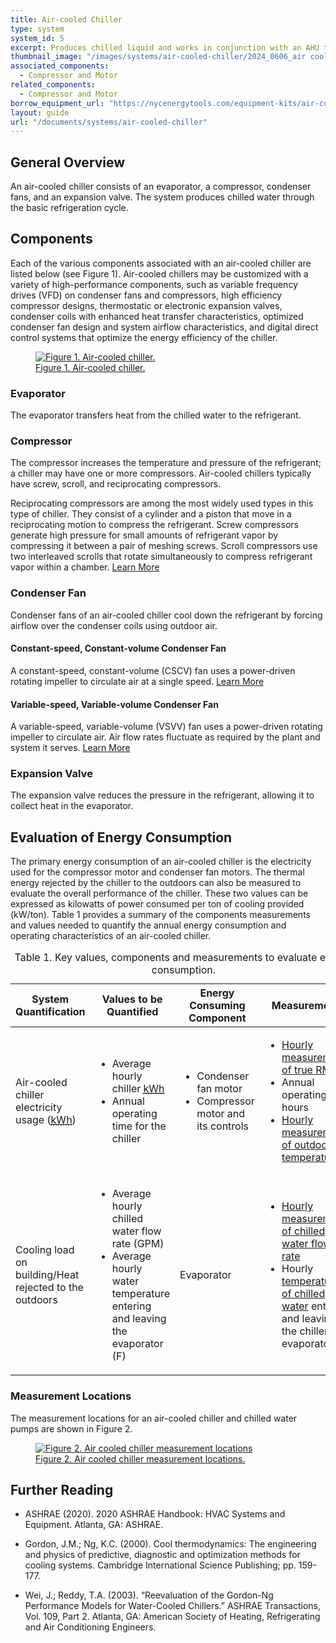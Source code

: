 ```yaml
---
title: Air-cooled Chiller 
type: system
system_id: 5
excerpt: Produces chilled liquid and works in conjunction with an AHU to provide cooling. The condenser rejects heat absorbed by the refrigerant directly to the outdoor air.
thumbnail_image: "/images/systems/air-cooled-chiller/2024_0606_air cooled chiller system_thumbnail_RESIZED-01.jpg"
associated_components:
  - Compressor and Motor
related_components:
  - Compressor and Motor
borrow_equipment_url: "https://nycenergytools.com/equipment-kits/air-cooled-chiller-meausement-kit/"
layout: guide
url: "/documents/systems/air-cooled-chiller"
---
```


## General Overview

An air-cooled chiller consists of an evaporator, a compressor, condenser fans, and an expansion valve. The system produces chilled water through the basic refrigeration cycle.

## Components

Each of the various components associated with an air-cooled chiller are listed below (see Figure 1). Air-cooled chillers may be customized with a variety of high-performance components, such as variable frequency drives (VFD) on condenser fans and compressors, high efficiency compressor designs, thermostatic or electronic expansion valves, condenser coils with enhanced heat transfer characteristics, optimized condenser fan design and system airflow characteristics, and digital direct control systems that optimize the energy efficiency of the chiller.

<a href="/images/systems/air-cooled-chiller/2024_0423_ACC system_figure 1 updated.jpg">
<figure class="figure">
  <img src="/images/systems/air-cooled-chiller/2024_0423_ACC system_figure 1 updated.jpg" class="figure-img img-fluid rounded" alt="Figure 1. Air-cooled chiller.">
  <figcaption class="figure-caption text-left">Figure 1. Air-cooled chiller.</figcaption>
</figure>
</a>

### Evaporator

The evaporator transfers heat from the chilled water to the refrigerant.

### Compressor

The compressor increases the temperature and pressure of the refrigerant; a chiller may have one or more compressors. Air-cooled chillers typically have screw, scroll, and reciprocating compressors.  

Reciprocating compressors are among the most widely used types in this type of chiller. They consist of a cylinder and a piston that move in a reciprocating motion to compress the refrigerant. Screw compressors generate high pressure for small amounts of refrigerant vapor by compressing it between a pair of meshing screws. Scroll compressors use two interleaved scrolls that rotate simultaneously to compress refrigerant vapor within a chamber.
<a class="continue" href="/documents/components/compressor-and-motor" aria-label="Learn more about this component"><span>Learn More</span><i class="fa fa-arrow-right"></i></a>  

### Condenser Fan

Condenser fans of an air-cooled chiller cool down the refrigerant by forcing airflow over the condenser coils using outdoor air.

#### Constant-speed, Constant-volume Condenser Fan

A constant-speed, constant-volume (CSCV) fan uses a power-driven rotating impeller to circulate air at a single speed. 
<a class="continue" href="/documents/components/constant-speed-constant-volume-fan-and-motor" aria-label="Learn more about this component"><span>Learn More</span><i class="fa fa-arrow-right"></i></a>

#### Variable-speed, Variable-volume Condenser Fan

A variable-speed, variable-volume (VSVV) fan uses a power-driven rotating impeller to circulate air. Air flow rates fluctuate as required by the plant and system it serves. 
<a class="continue" href="/documents/components/variable-speed-variable-volume-fan-and-motor" aria-label="Learn more about this component"><span>Learn More</span><i class="fa fa-arrow-right"></i></a> 

### Expansion Valve

The expansion valve reduces the pressure in the refrigerant, allowing it to collect heat in the evaporator.

## Evaluation of Energy Consumption

The primary energy consumption of an air-cooled chiller is the electricity used for the compressor motor and condenser fan motors. The thermal energy rejected by the chiller to the outdoors can also be measured to evaluate the overall performance of the chiller. These two values can be expressed as kilowatts of power consumed per ton of cooling provided (kW/ton). Table 1  provides a summary of the components measurements and values needed to quantify the annual energy consumption and operating characteristics of an air-cooled chiller.

<div class="table-wrapper">
<table>
    <caption>Table 1. Key values, components and measurements to evaluate energy consumption.</caption>
    <thead>
        <tr>
            <th>
                System Quantification
            </th>
            <th>
                Values to be Quantified
            </th>
            <th>
                Energy Consuming Component
            </th>
            <th>
                Measurements
            </th>
        </tr>
    <tbody>
        <tr>
            <td>
                Air-cooled chiller electricity usage (<a class="glossary-link" href="/glossary#kwh"><abbr title="Kilowatt Hour">kWh</abbr></a>)
            </td>
            <td>
                <ul>
                    <li>Average hourly chiller <a class="glossary-link" href="/glossary#kwh"><abbr title="Kilowatt Hour">kWh</abbr></a></li> 
                    <li>Annual operating time for the chiller</li>
                </ul>
            </td>
            <td>
                <ul>
                    <li>Condenser fan motor</li> 
                    <li>Compressor motor and its controls</li>
                </ul>
            </td>
            <td>
                <ul>
                    <li><a href="/documents/measurement-technique/electrical-spot-measurement">Hourly  measurements of true RMS</a></li>
                    <li>Annual operating hours</li> 
                    <li><a href="/documents/measurement-technique/outside-air-temperature">Hourly measurement of outdoor air temperature</a></li>
                </ul>
            </td>
        </tr>
        <tr>
            <td>
                Cooling load on building/Heat rejected to the outdoors
            </td>
            <td>
                <ul>
                    <li>Average hourly chilled water flow rate (GPM)</li>
                    <li>Average hourly water temperature entering and leaving the evaporator (F)</li>
                </ul>
            </td>
            <td>
                Evaporator
            </td>
            <td>
                <ul>
                    <li><a href="/documents/measurement-technique/water-flow-rate">Hourly measurement of chilled water flow rate</a></li>
                    <li>Hourly <a href="/documents/measurement-technique/pipe-surface-water-temperature">temperature of chilled water</a> entering and leaving the chiller evaporator</li>
                </ul>
            </td>
        </tr>
    </tbody>
</table> 
</div>

### Measurement Locations

The measurement locations for an air-cooled chiller and chilled water pumps are shown in Figure 2. 

<a href="/images/systems/air-cooled-chiller/2024_0502_ACC system_figure 2 updated.jpg">
<figure class="figure">
  <img src="/images/systems/air-cooled-chiller/2024_0502_ACC system_figure 2 updated.jpg" class="figure-img img-fluid rounded" alt="Figure 2. Air cooled chiller measurement locations">
  <figcaption class="figure-caption text-left">Figure 2. Air cooled chiller measurement locations.</figcaption>
</figure>
</a>

## Further Reading

- ASHRAE (2020). 2020 ASHRAE Handbook: HVAC Systems and Equipment. Atlanta, GA: ASHRAE.

- Gordon, J.M.; Ng, K.C. (2000). Cool thermodynamics: The engineering and physics of predictive, diagnostic and optimization methods for cooling systems. Cambridge International Science Publishing; pp. 159-177.

- Wei, J.; Reddy, T.A. (2003). “Reevaluation of the Gordon-Ng Performance Models for Water-Cooled Chillers.” ASHRAE Transactions, Vol. 109, Part 2. Atlanta, GA: American Society of Heating, Refrigerating and Air Conditioning Engineers.